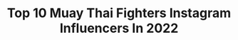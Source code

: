 ---
title: Top 10 Muay Thai Fighters Instagram Influencers In 2022
description: >-
  Find top muay thai fighters Instagram influencers in 2022. Most popular hashtags: #muaythai #training #kickboxing.
platform: Instagram
hits: 394
text_top: See the top-rated Instagram accounts on inBeat.
text_bottom: Our database aggregates 394 Instagram influencers like this for you to work with.
profiles:
  - username: "almajuniku"
    fullname: >-
      ALMA JUNIKU | 🇦🇱🇽🇰 | ♏︎
    bio: >-
      BNE✈️SYD | @aarnusch ♡ Professional Muay Thai Fighter @ONEchampionship Athlete WMC Australian Champion 2x World Champion WBC & IPCC
    location: "Australia"
    followers: 60852
    engagement: 743
    commentsToLikes: 0.015501
    id: ckap9d671s6he0i78rgq2cddd
    verified: true
    hashtags: "#muaythaifighter, #ragdoll, #hairextensions, #thailand"
  - username: "stellahemetsberger"
    fullname: >-
      #alwayshungry
    bio: >-
      K1 & Muay Thai fighter 👊🏼 Wako World Championships 2019 🥉 @rs_gym_salzburg @phantom.athletics @ready2music @ascarathletesapparels
    location: "Austria"
    followers: 26343
    engagement: 1616
    commentsToLikes: 0.024215
    id: ck55jxb48xzg80i116ce14j49
    verified: false
    hashtags: "#girl, #summer, #fighter, #train"
  - username: "damien_alamos"
    fullname: >-
      Damien Alamos
    bio: >-
      @arena_fight_championship Muay Thai Fighter 5x World Champion🏆WMC, WPMF. 3x Lumpinee Champion🥇 Head coach @singdayt_muaythai 📍London
    location: "United Kingdom"
    followers: 17075
    engagement: 694
    commentsToLikes: 0.022135
    id: ck5zmxrasneco0i14s94zgg5i
    verified: false
    hashtags: "#damienalamos, #muaythai, #seminar, #muaythaitraining"
  - username: "liliandikmans"
    fullname: >-
      Lilian Dikmans
    bio: >-
      Australian model & Muay Thai fighter.
    location: "Australia"
    followers: 56174
    engagement: 141
    commentsToLikes: 0.038565
    id: ck0w3psopun9k0i19i8ai76uk
    verified: false
    hashtags: "#muaythai, #chinup"
  - username: "paves.official"
    fullname: >-
      Patrick“Gladiatore“Vespaziani
    bio: >-
      Muay Thai Fighter🥊 Fighter at @mixfightchampionship GER Nationalteam Heavyweight Rank#2 in the Muay Thai Federation Germany Coached by @polehu86
    location: "Germany"
    followers: 11278
    engagement: 493
    commentsToLikes: 0.072946
    id: ckapb2qmcycwu0i78ql3y42qb
    verified: false
    hashtags: "#kickboxen, #mma, #k1, #fitness"
  - username: "superlek789"
    fullname: >-
      🇹🇭🥊👊SUPERLEK KIATMOO 9🥊👊🇹🇭
    bio: >-
      🏆115&118LBS LUMPINEE 🏆105&112&126LBS THAILAND 🏆130LBS WBC 🏆133LBS MUAYTHAI NAIKHANOMTOM 🏆SPORTS AUTHORITY OF THAILAND MUAY THAI FIGHTER OF THE YEAR.
    location: ""
    followers: 52609
    engagement: 183
    commentsToLikes: 0.005150
    id: ck5c6flvg5c4q0i11u4isucko
    verified: false
    hashtags: ""
  - username: "scolesdang"
    fullname: >-
      Ron Scolesdang
    bio: >-
      Pro MMA Fighter Pro Muay Thai Fighter @lacenloop
    location: "United States"
    followers: 49510
    engagement: 71
    commentsToLikes: 0.062410
    id: ck5hj0gnafser0i11is15rbpi
    verified: false
    hashtags: "#mmashouts, #selfdefense, #mmafighting, #mmatraining"
  - username: "officialhtoy"
    fullname: >-
      Hasan Toy
    bio: >-
      🇹🇷 Professional kickboxing and muay thai fighter World Fighting League Champion European Champion ✨LOA✨ Dm for collabs💼
    location: "Netherlands"
    followers: 10485
    engagement: 551
    commentsToLikes: 0.060123
    id: ckf5m8898spsn0j23qcdjzdp6
    verified: false
    hashtags: "#fitness, #gym, #training, #love"
  - username: "diego.guilloud"
    fullname: >-
      Diego Guilloud
    bio: >-
      🇨🇭 From Geneva, Switzerland 🏆 - Pro Rider - 🏆 🥊 Muay Thai Fighter 👊 E-FISE VIDEO CONTEST, see you in final 🤩
    location: "Switzerland"
    followers: 8737
    engagement: 864
    commentsToLikes: 0.050371
    id: ck5zy2gkr93td0i14m8tzawy1
    verified: false
    hashtags: "#scarbody, #efisebyhonor, #bladelife, #patinsstreet"
  - username: "malaika_hodapp"
    fullname: >-
      Malaika Hodapp - มาลัย
    bio: >-
      Pro Muay Thai fighter living in thailand phuket 🇹🇭🇩🇪 black belt taekwondo 🥋 🥊 custom mongkons
    location: ""
    followers: 5704
    engagement: 893
    commentsToLikes: 0.016851
    id: ckapbsu2317sd0i78p37o7xb1
    verified: false
    hashtags: "#thailand, #fighter, #fighting, #mongkon"
---